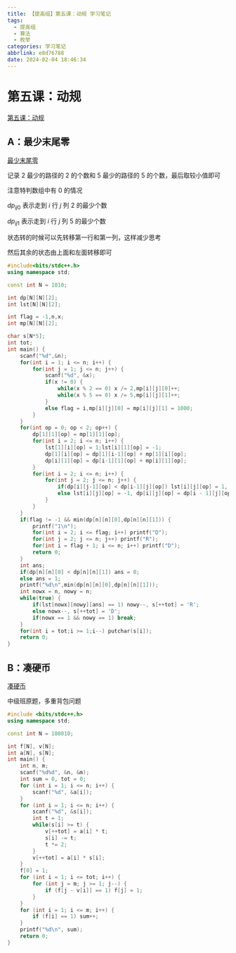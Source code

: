 ```yaml
---
title: 【提高组】第五课：动规 学习笔记
tags:
  - 提高组
  - 算法
  - 枚举
categories: 学习笔记
abbrlink: e8d76788
date: 2024-02-04 18:46:34
---
```


# 第五课：动规

[第五课：动规](https://www.517coding.com/contests/1144)

## A：最少末尾零

[最少末尾零](https://www.517coding.com/contests/1144/problem/A)

记录 $2$ 最少的路径的 $2$ 的个数和 $5$ 最少的路径的 $5$ 的个数，最后取较小值即可

注意特判数组中有 $0$ 的情况

$dp_{ij0}$ 表示走到 $i$ 行 $j$ 列 $2$ 的最少个数

$dp_{ij1}$ 表示走到 $i$ 行 $j$ 列 $5$ 的最少个数

状态转的时候可以先转移第一行和第一列，这样减少思考

然后其余的状态由上面和左面转移即可

```cpp
#include<bits/stdc++.h>
using namespace std;

const int N = 1010;

int dp[N][N][2];
int lst[N][N][2];

int flag = -1,n,x;
int mp[N][N][2];

char s[N*5];
int tot;
int main() {
    scanf("%d",&n);
    for(int i = 1; i <= n; i++) {
        for(int j = 1; j <= n; j++) {
            scanf("%d", &x);
            if(x != 0) {
                while(x % 2 == 0) x /= 2,mp[i][j][0]++;
                while(x % 5 == 0) x /= 5,mp[i][j][1]++;
            }
            else flag = i,mp[i][j][0] = mp[i][j][1] = 1000;
        }
    }
    for(int op = 0; op < 2; op++) {
        dp[1][1][op] = mp[1][1][op];
        for(int i = 2; i <= n; i++) {
            lst[1][i][op] = 1;lst[i][1][op] = -1;
            dp[1][i][op] = dp[1][i-1][op] + mp[1][i][op];
            dp[i][1][op] = dp[i-1][1][op] + mp[i][1][op];
        }
        for(int i = 2; i <= n; i++) {
            for(int j = 2; j <= n; j++) {
                if(dp[i][j-1][op] < dp[i-1][j][op]) lst[i][j][op] = 1, dp[i][j][op] = dp[i][j - 1][op] + mp[i][j][op];
                else lst[i][j][op] = -1, dp[i][j][op] = dp[i - 1][j][op] + mp[i][j][op];
            }
        }
    }
    if(flag != -1 && min(dp[n][n][0],dp[n][n][1])) {
        printf("1\n");
        for(int i = 2; i <= flag; i++) printf("D");
        for(int j = 2; j <= n; j++) printf("R");
        for(int i = flag + 1; i <= n; i++) printf("D");
        return 0;
    }
    int ans;
    if(dp[n][n][0] < dp[n][n][1]) ans = 0;
    else ans = 1;
    printf("%d\n",min(dp[n][n][0],dp[n][n][1]));
    int nowx = n, nowy = n;
    while(true) {
        if(lst[nowx][nowy][ans] == 1) nowy--, s[++tot] = 'R';
        else nowx--, s[++tot] = 'D';
        if(nowx == 1 && nowy == 1) break;
    }
    for(int i = tot;i >= 1;i--) putchar(s[i]);
    return 0;
}
```

## B：凑硬币

[凑硬币](https://www.517coding.com/contests/1144/problem/D)

中级班原题，多重背包问题

```cpp
#include <bits/stdc++.h>
using namespace std;

const int N = 100010;

int f[N], v[N];
int a[N], s[N];
int main() {
	int n, m;
	scanf("%d%d", &n, &m);
	int sum = 0, tot = 0;
	for (int i = 1; i <= n; i++) {
		scanf("%d", &a[i]);
	}
	for (int i = 1; i <= n; i++) {
		scanf("%d", &s[i]);
		int t = 1;
		while(s[i] >= t) {
			v[++tot] = a[i] * t;
			s[i] -= t;
			t *= 2;
		}
		v[++tot] = a[i] * s[i];
	}
	f[0] = 1;
	for (int i = 1; i <= tot; i++) {
		for (int j = m; j >= 1; j--) {
			if (f[j - v[i]] == 1) f[j] = 1;
		}
	}
	for (int i = 1; i <= m; i++) {
		if (f[i] == 1) sum++;
	}
	printf("%d\n", sum);
	return 0;
}
```
